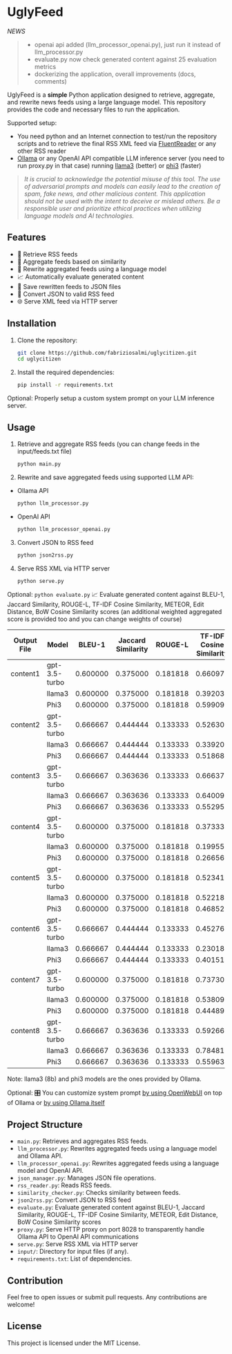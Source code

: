 # UglyFeed

_NEWS_
> - openai api added (llm_processor_openai.py), just run it instead of llm_processor.py
> - evaluate.py now check generated content against 25 evaluation metrics 
> - dockerizing the application, overall improvements (docs, comments)

UglyFeed is a **simple** Python application designed to retrieve, aggregate, and rewrite news feeds using a large language model. This repository provides the code and necessary files to run the application.

Supported setup:

- You need python and an Internet connection to test/run the repository scripts and to retrieve the final RSS XML feed via [FluentReader](https://github.com/yang991178/fluent-reader) or any other RSS reader
- [Ollama](https://ollama.com/download) or any OpenAI API compatible LLM inference server (you need to run proxy.py in that case) running [llama3](https://ollama.com/library/llama3) (better) or [phi3](https://ollama.com/library/phi3) (faster)


> _It is crucial to acknowledge the potential misuse of this tool. The use of adversarial prompts and models can easily lead to the creation of spam, fake news, and other malicious content. This application should not be used with the intent to deceive or mislead others. Be a responsible user and prioritize ethical practices when utilizing language models and AI technologies._

## Features

- 📡 Retrieve RSS feeds
- 🧮 Aggregate feeds based on similarity
- 🤖 Rewrite aggregated feeds using a language model
- 📈 Automatically evaluate generated content
- 💾 Save rewritten feeds to JSON files
- 🔁 Convert JSON to valid RSS feed
- 🌐 Serve XML feed via HTTP server

## Installation

1. Clone the repository:
    ```sh
    git clone https://github.com/fabriziosalmi/uglycitizen.git
    cd uglycitizen
    ```

2. Install the required dependencies:
    ```sh
    pip install -r requirements.txt
    ```
Optional: 
Properly setup a custom system prompt on your LLM inference server.
   
## Usage

1. Retrieve and aggregate RSS feeds (you can change feeds in the input/feeds.txt file)
    ```sh
    python main.py
    ```
   
2. Rewrite and save aggregated feeds using supported LLM API:

 - Ollama API
    ```sh
    python llm_processor.py
    ```
 - OpenAI API
    ```sh
    python llm_processor_openai.py
    ```
    
3. Convert JSON to RSS feed
    ```sh
    python json2rss.py
    ```
    
4. Serve RSS XML via HTTP server
    ```sh
    python serve.py
    ```

Optional:
    ```
    python evaluate.py
    ```
📈 Evaluate generated content against BLEU-1, Jaccard Similarity, ROUGE-L, TF-IDF Cosine Similarity, METEOR, Edit Distance, BoW Cosine Similarity scores (an additional weighted aggregated score is provided too and you can change weights of course)


| Output File | Model | BLEU-1 | Jaccard Similarity | ROUGE-L | TF-IDF Cosine Similarity | METEOR | Edit Distance | BoW Cosine Similarity | Aggregated Score |
| --- | --- | --- | --- | --- | --- | --- | --- | --- | --- |
| content1 | gpt-3.5-turbo | 0.600000 | 0.375000 | 0.181818 | 0.660978 | 0.389535 | 0.545455 | 0.763283 | **0.374743** |
|          | llama3 | 0.600000 | 0.375000 | 0.181818 | 0.392030 | 0.303253 | 0.545455 | 0.503019 | 0.313194 |
|          | Phi3 | 0.600000 | 0.375000 | 0.181818 | 0.599097 | 0.337187 | 0.545455 | 0.707138 | 0.357706 |
| content2 | gpt-3.5-turbo | 0.666667 | 0.444444 | 0.133333 | 0.526300 | 0.374514 | 0.533333 | 0.618528 | **0.354601** |
|          | llama3 | 0.666667 | 0.444444 | 0.133333 | 0.339200 | 0.241708 | 0.533333 | 0.433891 | 0.304147 |
|          | Phi3 | 0.666667 | 0.444444 | 0.133333 | 0.518680 | 0.320975 | 0.533333 | 0.606571 | 0.347289 |
| content3 | gpt-3.5-turbo | 0.666667 | 0.363636 | 0.133333 | 0.666370 | 0.482562 | 0.533333 | 0.760096 | **0.383873** |
|          | llama3 | 0.666667 | 0.363636 | 0.133333 | 0.640099 | 0.436270 | 0.533333 | 0.719034 | 0.372510 |
|          | Phi3 | 0.666667 | 0.363636 | 0.133333 | 0.552954 | 0.363119 | 0.533333 | 0.658565 | 0.350433 |
| content4 | gpt-3.5-turbo | 0.600000 | 0.375000 | 0.181818 | 0.373337 | 0.310227 | 0.545455 | 0.521980 | **0.313918** |
|          | llama3 | 0.600000 | 0.375000 | 0.181818 | 0.199557 | 0.233573 | 0.545455 | 0.300208 | 0.266698 |
|          | Phi3 | 0.600000 | 0.375000 | 0.181818 | 0.266569 | 0.258863 | 0.545455 | 0.391706 | 0.285077 |
| content5 | gpt-3.5-turbo | 0.600000 | 0.375000 | 0.181818 | 0.523415 | 0.437073 | 0.545455 | 0.628784 | 0.352291 |
|          | llama3 | 0.600000 | 0.375000 | 0.181818 | 0.522185 | 0.480200 | 0.545455 | 0.623483 | **0.355950** |
|          | Phi3 | 0.600000 | 0.375000 | 0.181818 | 0.468521 | 0.457982 | 0.545455 | 0.570876 | 0.343102 |
| content6 | gpt-3.5-turbo | 0.666667 | 0.444444 | 0.133333 | 0.452761 | 0.254774 | 0.533333 | 0.606382 | **0.334058** |
|          | llama3 | 0.666667 | 0.444444 | 0.133333 | 0.230188 | 0.257172 | 0.533333 | 0.337770 | 0.285180 |
|          | Phi3 | 0.666667 | 0.444444 | 0.133333 | 0.401519 | 0.284667 | 0.533333 | 0.550536 | 0.326339 |
| content7 | gpt-3.5-turbo | 0.600000 | 0.375000 | 0.181818 | 0.737304 | 0.405061 | 0.545455 | 0.809709 | **0.388571** |
|          | llama3 | 0.600000 | 0.375000 | 0.181818 | 0.538091 | 0.292103 | 0.545455 | 0.646695 | 0.341053 |
|          | Phi3 | 0.600000 | 0.375000 | 0.181818 | 0.444893 | 0.290764 | 0.545455 | 0.558493 | 0.322779 |
| content8 | gpt-3.5-turbo | 0.666667 | 0.363636 | 0.133333 | 0.592662 | 0.306119 | 0.533333 | 0.701155 | 0.352963 |
|          | llama3 | 0.666667 | 0.363636 | 0.133333 | 0.784819 | 0.464478 | 0.533333 | 0.850826 | **0.402982** |
|          | Phi3 | 0.666667 | 0.363636 | 0.133333 | 0.559636 | 0.289311 | 0.533333 | 0.679572 | 0.345822 |

Note: llama3 (8b) and phi3 models are the ones provided by Ollama.

Optional: 
🎛️ You can customize system prompt [by using OpenWebUI](https://github.com/open-webui/open-webui) on top of Ollama or [by using Ollama itself](https://github.com/ollama/ollama/blob/main/docs/modelfile.md)
  
## Project Structure

- `main.py`: Retrieves and aggregates RSS feeds.
- `llm_processor.py`: Rewrites aggregated feeds using a language model and Ollama API.
- `llm_processor_openai.py`: Rewrites aggregated feeds using a language model and OpenAI API.
- `json_manager.py`: Manages JSON file operations.
- `rss_reader.py`: Reads RSS feeds.
- `similarity_checker.py`: Checks similarity between feeds.
- `json2rss.py`: Convert JSON to RSS feed
- `evaluate.py`: Evaluate generated content against BLEU-1, Jaccard Similarity, ROUGE-L, TF-IDF Cosine Similarity, METEOR, Edit Distance, BoW Cosine Similarity scores
- `proxy.py`: Serve HTTP proxy on port 8028 to transparently handle Ollama API to OpenAI API communications
- `serve.py`: Serve RSS XML via HTTP server
- `input/`: Directory for input files (if any).
- `requirements.txt`: List of dependencies.

## Contribution

Feel free to open issues or submit pull requests. Any contributions are welcome!

## License

This project is licensed under the MIT License.
